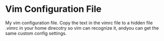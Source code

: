 # Vim Configuration File

My vim configuration file. Copy the text in the vimrc file to a hidden file .vimrc in your home direcotry so vim can recognize it, andyou can get the same custom config settings.
